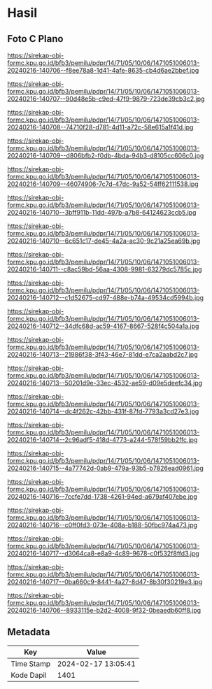 # Hasil

## Foto C Plano

https://sirekap-obj-formc.kpu.go.id/bfb3/pemilu/pdpr/14/71/05/10/06/1471051006013-20240216-140706--f8ee78a8-1d41-4afe-8635-cb4d6ae2bbef.jpg

https://sirekap-obj-formc.kpu.go.id/bfb3/pemilu/pdpr/14/71/05/10/06/1471051006013-20240216-140707--90d48e5b-c9ed-47f9-9879-723de39cb3c2.jpg

https://sirekap-obj-formc.kpu.go.id/bfb3/pemilu/pdpr/14/71/05/10/06/1471051006013-20240216-140708--74710f28-d781-4d11-a72c-58e615a1f41d.jpg

https://sirekap-obj-formc.kpu.go.id/bfb3/pemilu/pdpr/14/71/05/10/06/1471051006013-20240216-140709--d806bfb2-f0db-4bda-94b3-d8105cc606c0.jpg

https://sirekap-obj-formc.kpu.go.id/bfb3/pemilu/pdpr/14/71/05/10/06/1471051006013-20240216-140709--46074906-7c7d-47dc-9a52-54ff62111538.jpg

https://sirekap-obj-formc.kpu.go.id/bfb3/pemilu/pdpr/14/71/05/10/06/1471051006013-20240216-140710--3bff911b-11dd-497b-a7b8-64124623ccb5.jpg

https://sirekap-obj-formc.kpu.go.id/bfb3/pemilu/pdpr/14/71/05/10/06/1471051006013-20240216-140710--6c651c17-de45-4a2a-ac30-9c21a25ea69b.jpg

https://sirekap-obj-formc.kpu.go.id/bfb3/pemilu/pdpr/14/71/05/10/06/1471051006013-20240216-140711--c8ac59bd-56aa-4308-9981-63279dc5785c.jpg

https://sirekap-obj-formc.kpu.go.id/bfb3/pemilu/pdpr/14/71/05/10/06/1471051006013-20240216-140712--c1d52675-cd97-488e-b74a-49534cd5994b.jpg

https://sirekap-obj-formc.kpu.go.id/bfb3/pemilu/pdpr/14/71/05/10/06/1471051006013-20240216-140712--34dfc68d-ac59-4167-8667-528f4c504a1a.jpg

https://sirekap-obj-formc.kpu.go.id/bfb3/pemilu/pdpr/14/71/05/10/06/1471051006013-20240216-140713--21986f38-3f43-46e7-81dd-e7ca2aabd2c7.jpg

https://sirekap-obj-formc.kpu.go.id/bfb3/pemilu/pdpr/14/71/05/10/06/1471051006013-20240216-140713--50201d9e-33ec-4532-ae59-d09e5deefc34.jpg

https://sirekap-obj-formc.kpu.go.id/bfb3/pemilu/pdpr/14/71/05/10/06/1471051006013-20240216-140714--dc4f262c-42bb-431f-87fd-7793a3cd27e3.jpg

https://sirekap-obj-formc.kpu.go.id/bfb3/pemilu/pdpr/14/71/05/10/06/1471051006013-20240216-140714--2c96adf5-418d-4773-a244-578f59bb2ffc.jpg

https://sirekap-obj-formc.kpu.go.id/bfb3/pemilu/pdpr/14/71/05/10/06/1471051006013-20240216-140715--4a77742d-0ab9-479a-93b5-b7826ead0961.jpg

https://sirekap-obj-formc.kpu.go.id/bfb3/pemilu/pdpr/14/71/05/10/06/1471051006013-20240216-140716--7ccfe7dd-1738-4261-94ed-a679af407ebe.jpg

https://sirekap-obj-formc.kpu.go.id/bfb3/pemilu/pdpr/14/71/05/10/06/1471051006013-20240216-140716--c0ff0fd3-073e-408a-b188-50fbc974a473.jpg

https://sirekap-obj-formc.kpu.go.id/bfb3/pemilu/pdpr/14/71/05/10/06/1471051006013-20240216-140717--d3064ca8-e8a9-4c89-9678-c0f532f8ffd3.jpg

https://sirekap-obj-formc.kpu.go.id/bfb3/pemilu/pdpr/14/71/05/10/06/1471051006013-20240216-140717--0ba660c9-8441-4a27-8d47-8b30f30219e3.jpg

https://sirekap-obj-formc.kpu.go.id/bfb3/pemilu/pdpr/14/71/05/10/06/1471051006013-20240216-140706--8933115e-b2d2-4008-9f32-0beaedb60ff8.jpg


## Metadata

| Key        | Value               |
| ---------- | ------------------- |
| Time Stamp | 2024-02-17 13:05:41 |
| Kode Dapil | 1401                |



